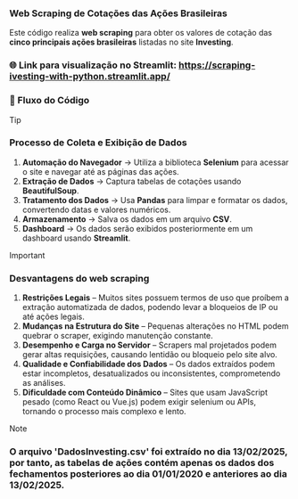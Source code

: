 ###  Web Scraping de Cotações das Ações Brasileiras  

Este código realiza **web scraping** para obter os valores de cotação das **cinco principais ações brasileiras** listadas no site **Investing**.
### 🌐 Link para visualização no Streamlit: https://scraping-ivesting-with-python.streamlit.app/

### 📌 Fluxo do Código
> [!TIP]
> ### Processo de Coleta e Exibição de Dados
> 1. **Automação do Navegador** → Utiliza a biblioteca **Selenium** para acessar o site e navegar até as páginas das ações.  
> 2. **Extração de Dados** → Captura tabelas de cotações usando **BeautifulSoup**.  
> 3. **Tratamento dos Dados** → Usa **Pandas** para limpar e formatar os dados, convertendo datas e valores numéricos.  
> 4. **Armazenamento** → Salva os dados em um arquivo **CSV**.  
> 5. **Dashboard** → Os dados serão exibidos posteriormente em um dashboard usando **Streamlit**.

> [!IMPORTANT]
> ### Desvantagens do web scraping
> 1. **Restrições Legais** – Muitos sites possuem termos de uso que proíbem a extração automatizada de dados, podendo levar a bloqueios de IP ou até ações legais.
> 2. **Mudanças na Estrutura do Site** – Pequenas alterações no HTML podem quebrar o scraper, exigindo manutenção constante.
> 3. **Desempenho e Carga no Servidor** – Scrapers mal projetados podem gerar altas requisições, causando lentidão ou bloqueio pelo site alvo.
> 4. **Qualidade e Confiabilidade dos Dados** – Os dados extraídos podem estar incompletos, desatualizados ou inconsistentes, comprometendo as análises.
> 5. **Dificuldade com Conteúdo Dinâmico** – Sites que usam JavaScript pesado (como React ou Vue.js) podem exigir selenium ou APIs, tornando o processo mais complexo e lento.

> [!NOTE]
> ### O arquivo 'DadosInvesting.csv' foi extraído no dia 13/02/2025, por tanto, as tabelas de ações contém apenas os dados dos fechamentos posteriores ao dia 01/01/2020 e anteriores ao dia 13/02/2025.
